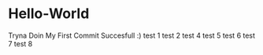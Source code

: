 # Hello-World
Tryna Doin My First
Commit Succesfull :)
test 1
test 2
test 4
test 5
test 6
test 7
test 8
